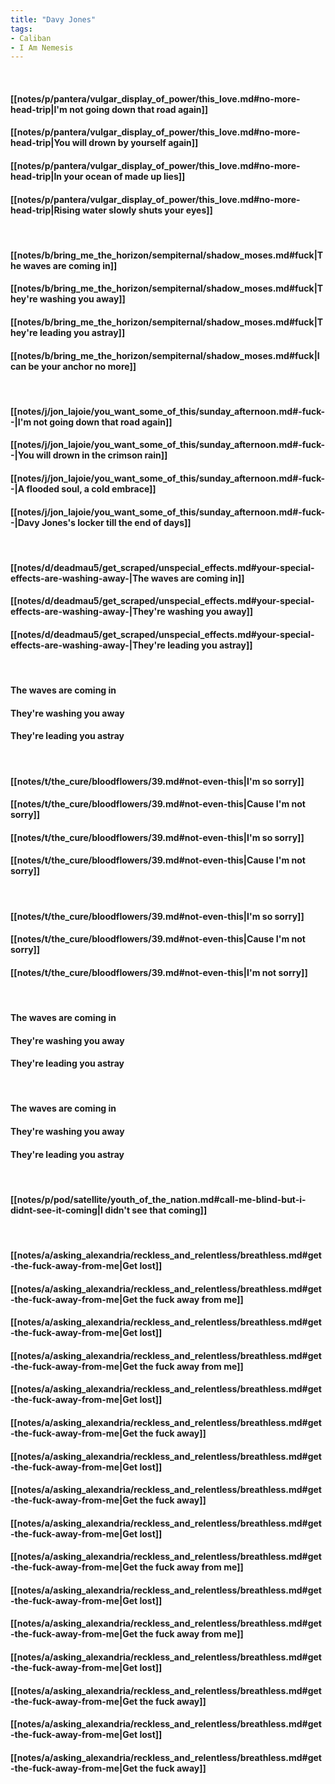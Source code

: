 ```yaml
---
title: "Davy Jones"
tags:
- Caliban
- I Am Nemesis
---
```

&nbsp;
#### [[notes/p/pantera/vulgar_display_of_power/this_love.md#no-more-head-trip|I'm not going down that road again]]
#### [[notes/p/pantera/vulgar_display_of_power/this_love.md#no-more-head-trip|You will drown by yourself again]]
#### [[notes/p/pantera/vulgar_display_of_power/this_love.md#no-more-head-trip|In your ocean of made up lies]]
#### [[notes/p/pantera/vulgar_display_of_power/this_love.md#no-more-head-trip|Rising water slowly shuts your eyes]]
&nbsp;
#### [[notes/b/bring_me_the_horizon/sempiternal/shadow_moses.md#fuck|The waves are coming in]]
#### [[notes/b/bring_me_the_horizon/sempiternal/shadow_moses.md#fuck|They're washing you away]]
#### [[notes/b/bring_me_the_horizon/sempiternal/shadow_moses.md#fuck|They're leading you astray]]
#### [[notes/b/bring_me_the_horizon/sempiternal/shadow_moses.md#fuck|I can be your anchor no more]]
&nbsp;
#### [[notes/j/jon_lajoie/you_want_some_of_this/sunday_afternoon.md#-fuck--|I'm not going down that road again]]
#### [[notes/j/jon_lajoie/you_want_some_of_this/sunday_afternoon.md#-fuck--|You will drown in the crimson rain]]
#### [[notes/j/jon_lajoie/you_want_some_of_this/sunday_afternoon.md#-fuck--|A flooded soul, a cold embrace]]
#### [[notes/j/jon_lajoie/you_want_some_of_this/sunday_afternoon.md#-fuck--|Davy Jones's locker till the end of days]]
&nbsp;
#### [[notes/d/deadmau5/get_scraped/unspecial_effects.md#your-special-effects-are-washing-away-|The waves are coming in]]
#### [[notes/d/deadmau5/get_scraped/unspecial_effects.md#your-special-effects-are-washing-away-|They're washing you away]]
#### [[notes/d/deadmau5/get_scraped/unspecial_effects.md#your-special-effects-are-washing-away-|They're leading you astray]]
&nbsp;
#### The waves are coming in
#### They're washing you away
#### They're leading you astray
&nbsp;
#### [[notes/t/the_cure/bloodflowers/39.md#not-even-this|I'm so sorry]]
#### [[notes/t/the_cure/bloodflowers/39.md#not-even-this|Cause I'm not sorry]]
#### [[notes/t/the_cure/bloodflowers/39.md#not-even-this|I'm so sorry]]
#### [[notes/t/the_cure/bloodflowers/39.md#not-even-this|Cause I'm not sorry]]
&nbsp;
#### [[notes/t/the_cure/bloodflowers/39.md#not-even-this|I'm so sorry]]
#### [[notes/t/the_cure/bloodflowers/39.md#not-even-this|Cause I'm not sorry]]
#### [[notes/t/the_cure/bloodflowers/39.md#not-even-this|I'm not sorry]]
&nbsp;
#### The waves are coming in
#### They're washing you away
#### They're leading you astray
&nbsp;
#### The waves are coming in
#### They're washing you away
#### They're leading you astray
&nbsp;
#### [[notes/p/pod/satellite/youth_of_the_nation.md#call-me-blind-but-i-didnt-see-it-coming|I didn't see that coming]]
&nbsp;
#### [[notes/a/asking_alexandria/reckless_and_relentless/breathless.md#get-the-fuck-away-from-me|Get lost]]
#### [[notes/a/asking_alexandria/reckless_and_relentless/breathless.md#get-the-fuck-away-from-me|Get the fuck away from me]]
#### [[notes/a/asking_alexandria/reckless_and_relentless/breathless.md#get-the-fuck-away-from-me|Get lost]]
#### [[notes/a/asking_alexandria/reckless_and_relentless/breathless.md#get-the-fuck-away-from-me|Get the fuck away from me]]
#### [[notes/a/asking_alexandria/reckless_and_relentless/breathless.md#get-the-fuck-away-from-me|Get lost]]
#### [[notes/a/asking_alexandria/reckless_and_relentless/breathless.md#get-the-fuck-away-from-me|Get the fuck away]]
#### [[notes/a/asking_alexandria/reckless_and_relentless/breathless.md#get-the-fuck-away-from-me|Get lost]]
#### [[notes/a/asking_alexandria/reckless_and_relentless/breathless.md#get-the-fuck-away-from-me|Get the fuck away]]
#### [[notes/a/asking_alexandria/reckless_and_relentless/breathless.md#get-the-fuck-away-from-me|Get lost]]
#### [[notes/a/asking_alexandria/reckless_and_relentless/breathless.md#get-the-fuck-away-from-me|Get the fuck away from me]]
#### [[notes/a/asking_alexandria/reckless_and_relentless/breathless.md#get-the-fuck-away-from-me|Get lost]]
#### [[notes/a/asking_alexandria/reckless_and_relentless/breathless.md#get-the-fuck-away-from-me|Get the fuck away from me]]
#### [[notes/a/asking_alexandria/reckless_and_relentless/breathless.md#get-the-fuck-away-from-me|Get lost]]
#### [[notes/a/asking_alexandria/reckless_and_relentless/breathless.md#get-the-fuck-away-from-me|Get the fuck away]]
#### [[notes/a/asking_alexandria/reckless_and_relentless/breathless.md#get-the-fuck-away-from-me|Get lost]]
#### [[notes/a/asking_alexandria/reckless_and_relentless/breathless.md#get-the-fuck-away-from-me|Get the fuck away]]
